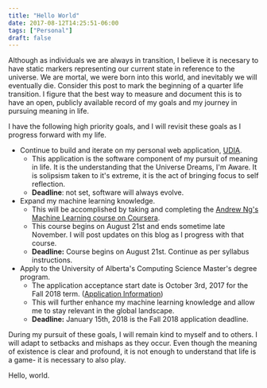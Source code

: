 ```yaml
---
title: "Hello World"
date: 2017-08-12T14:25:51-06:00
tags: ["Personal"]
draft: false
---
```


Although as individuals we are always in transition, I believe it is necesary to have static markers representing our current state in reference to the universe. We are mortal, we were born into this world, and inevitably we will eventually die. Consider this post to mark the beginning of a quarter life transition. I figure that the best way to measure and document this is to have an open, publicly available record of my goals and my journey in pursuing meaning in life.

I have the following high priority goals, and I will revisit these goals as I progress forward with my life.

* Continue to build and iterate on my personal web application, [UDIA](https://www.udia.ca).
  * This application is the software component of my pursuit of meaning in life. It is the understanding that the Universe Dreams, I'm Aware. It is solipsism taken to it's extreme, it is the act of bringing focus to self reflection.
  * **Deadline**: not set, software will always evolve.
* Expand my machine learning knowledge.
  * This will be accomplished by taking and completing the [Andrew Ng's Machine Learning course on Coursera](https://www.coursera.org/learn/machine-learning). 
  * This course begins on August 21st and ends sometime late November. I will post updates on this blog as I progress with that course.
  * **Deadline:** Course begins on August 21st. Continue as per syllabus instructions.
* Apply to the University of Alberta's Computing Science Master's degree program.
  * The application acceptance start date is October 3rd, 2017 for the Fall 2018 term. ([Application Information](https://www.ualberta.ca/computing-science/graduate-studies/programs-and-admissions/applications-and-admissions)) 
  * This will further enhance my machine learning knowledge and allow me to stay relevant in the global landscape.
  * **Deadline:** January 15th, 2018 is the Fall 2018 application deadline.

During my pursuit of these goals, I will remain kind to myself and to others. I will adapt to setbacks and mishaps as they occur. Even though the meaning of existence is clear and profound, it is not enough to understand that life is a game- it is necessary to also play.

Hello, world.
